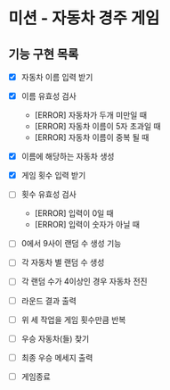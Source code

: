 # 미션 - 자동차 경주 게임

## 기능 구현 목록

- [x] 자동차 이름 입력 받기

- [x] 이름 유효성 검사
  - [ERROR] 자동차가 두개 미만일 때
  - [ERROR] 자동차 이름이 5자 초과일 때
  - [ERROR] 자동차 이름이 중복 될 때
- [x] 이름에 해당하는 자동차 생성

- [x] 게임 횟수 입력 받기

- [ ] 횟수 유효성 검사

  - [ERROR] 입력이 0일 때
  - [ERROR] 입력이 숫자가 아닐 때

- [ ] 0에서 9사이 랜덤 수 생성 기능
- [ ] 각 자동차 별 랜덤 수 생성
- [ ] 각 랜덤 수가 4이상인 경우 자동차 전진
- [ ] 라운드 결과 출력

- [ ] 위 세 작업을 게임 횟수만큼 반복
- [ ] 우승 자동차(들) 찾기
- [ ] 최종 우승 메세지 출력
- [ ] 게임종료
